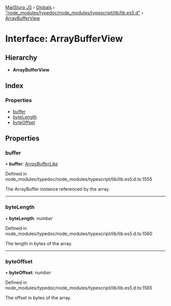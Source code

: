 [MailSlurp JS](../README.md) › [Globals](../globals.md) › ["node_modules/typedoc/node_modules/typescript/lib/lib.es5.d"](../modules/_node_modules_typedoc_node_modules_typescript_lib_lib_es5_d_.md) › [ArrayBufferView](_node_modules_typedoc_node_modules_typescript_lib_lib_es5_d_.arraybufferview.md)

# Interface: ArrayBufferView

## Hierarchy

* **ArrayBufferView**

## Index

### Properties

* [buffer](_node_modules_typedoc_node_modules_typescript_lib_lib_es5_d_.arraybufferview.md#buffer)
* [byteLength](_node_modules_typedoc_node_modules_typescript_lib_lib_es5_d_.arraybufferview.md#bytelength)
* [byteOffset](_node_modules_typedoc_node_modules_typescript_lib_lib_es5_d_.arraybufferview.md#byteoffset)

## Properties

###  buffer

• **buffer**: *[ArrayBufferLike](../modules/_node_modules_typedoc_node_modules_typescript_lib_lib_es5_d_.md#arraybufferlike)*

Defined in node_modules/typedoc/node_modules/typescript/lib/lib.es5.d.ts:1555

The ArrayBuffer instance referenced by the array.

___

###  byteLength

• **byteLength**: *number*

Defined in node_modules/typedoc/node_modules/typescript/lib/lib.es5.d.ts:1560

The length in bytes of the array.

___

###  byteOffset

• **byteOffset**: *number*

Defined in node_modules/typedoc/node_modules/typescript/lib/lib.es5.d.ts:1565

The offset in bytes of the array.
